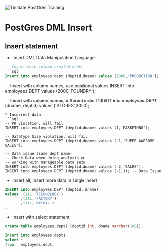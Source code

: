![Tinitiate PostGres Training](../images/sqlserver.png)
# PostGres DML Insert

## Insert statement
* Insert DML Data Manipulation Language
```sql
-- Insert with column created order
```sql
Insert into employees.dept (deptid,dname) values (1000,'PRODUCTION');
```
-- Insert with column names, use positional values
INSERT into employees.DEPT values (2000,'FOUNDRY');

-- Insert with column names, different order
INSERT into employees.DEPT (dname, deptid) values ('STORES',3000);
```
* Incorrect data
```sql
-- PK violation, will fail
INSERT into employees.DEPT (deptid,dname) values (1,'MARKETNNG');

-- DataType Size violation, will fail
INSERT into employees.DEPT (deptid,dname) values (-1,'SUPER AWESOME SALES');

-- Data issue (same dept name) 
-- Check Data when doing analysis or 
-- working with manageable data sets
INSERT into employees.DEPT (deptid,dname) values (-2,'SALES');
INSERT into employees.DEPT (deptid,dname) values (-1,1); -- Data Issue
```
* Insert all, Insert more data in single insert
```sql
INSERT into employees.DEPT (deptid, dname)
values  (111,'TECHNOLOGY')
       ,(211,'FACTORY')
       ,(311,'RETAIL')
;
```
* Insert with select statement
```sql
create table employees.dept1 (deptid int, dname varchar(100));

insert into employees.dept1
select *
from   employees.dept;
```
